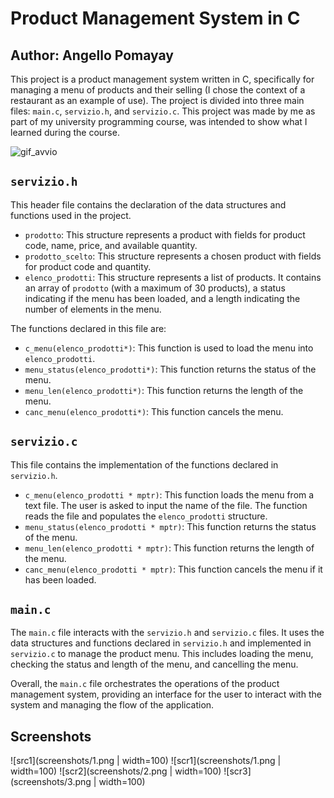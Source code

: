 # Product Management System in C

## Author: Angello Pomayay

This project is a product management system written in C, specifically for managing a menu of products and their 
selling (I chose the context of a restaurant as an example of use). 
The project is divided into three main files: `main.c`, `servizio.h`, and `servizio.c`. This project was made by me as 
part of my university programming course, was intended to show what I learned during the course. 

![gif_avvio](https://github.com/Angello-Pomayay/Product_Management_System_in_C/assets/159076658/e367f9a5-4433-496d-a6f5-b6a98639fd08)


## `servizio.h`

This header file contains the declaration of the data structures and functions used in the project.

- `prodotto`: This structure represents a product with fields for product code, name, price, and available quantity.
- `prodotto_scelto`: This structure represents a chosen product with fields for product code and quantity.
- `elenco_prodotti`: This structure represents a list of products. It contains an array of `prodotto` (with a maximum of 30 products), a status indicating if the menu has been loaded, and a length indicating the number of elements in the menu.

The functions declared in this file are:

- `c_menu(elenco_prodotti*)`: This function is used to load the menu into `elenco_prodotti`.
- `menu_status(elenco_prodotti*)`: This function returns the status of the menu.
- `menu_len(elenco_prodotti*)`: This function returns the length of the menu.
- `canc_menu(elenco_prodotti*)`: This function cancels the menu.

## `servizio.c`

This file contains the implementation of the functions declared in `servizio.h`.

- `c_menu(elenco_prodotti * mptr)`: This function loads the menu from a text file. The user is asked to input the name of the file. The function reads the file and populates the `elenco_prodotti` structure.
- `menu_status(elenco_prodotti * mptr)`: This function returns the status of the menu.
- `menu_len(elenco_prodotti * mptr)`: This function returns the length of the menu.
- `canc_menu(elenco_prodotti * mptr)`: This function cancels the menu if it has been loaded.

## `main.c`

The `main.c` file interacts with the `servizio.h` and `servizio.c` files. It uses the data structures and functions 
declared in `servizio.h` and implemented in `servizio.c` to manage the product menu. This includes loading the menu, 
checking the status and length of the menu, and cancelling the menu.

Overall, the `main.c` file orchestrates the operations of the product management system, providing an interface for 
the user to interact with the system and managing the flow of the application.

## Screenshots

![src1](screenshots/1.png | width=100)
![scr1](screenshots/1.png | width=100)
![scr2](screenshots/2.png | width=100)
![scr3](screenshots/3.png | width=100)

